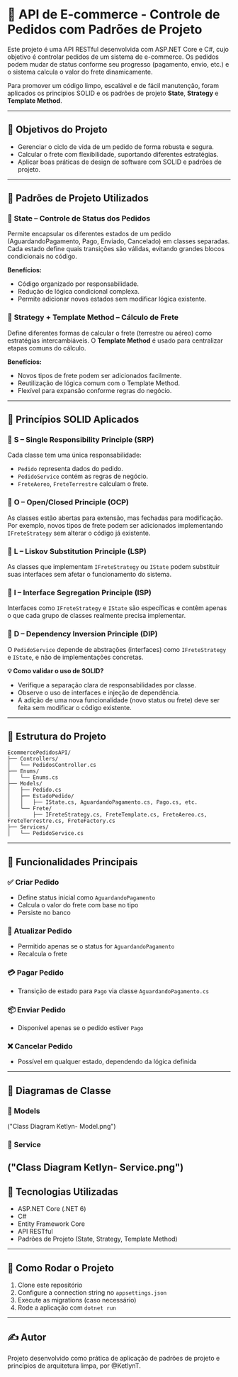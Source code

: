 
# 🛒 API de E-commerce - Controle de Pedidos com Padrões de Projeto

Este projeto é uma API RESTful desenvolvida com ASP.NET Core e C#, cujo objetivo é controlar pedidos de um sistema de e-commerce. Os pedidos podem mudar de status conforme seu progresso (pagamento, envio, etc.) e o sistema calcula o valor do frete dinamicamente.

Para promover um código limpo, escalável e de fácil manutenção, foram aplicados os princípios SOLID e os padrões de projeto **State**, **Strategy** e **Template Method**.

---

## 📌 Objetivos do Projeto

- Gerenciar o ciclo de vida de um pedido de forma robusta e segura.
- Calcular o frete com flexibilidade, suportando diferentes estratégias.
- Aplicar boas práticas de design de software com SOLID e padrões de projeto.

---

## 🧠 Padrões de Projeto Utilizados

### 🔄 **State** – Controle de Status dos Pedidos

Permite encapsular os diferentes estados de um pedido (AguardandoPagamento, Pago, Enviado, Cancelado) em classes separadas. Cada estado define quais transições são válidas, evitando grandes blocos condicionais no código.

**Benefícios:**
- Código organizado por responsabilidade.
- Redução de lógica condicional complexa.
- Permite adicionar novos estados sem modificar lógica existente.

### 🚚 **Strategy + Template Method** – Cálculo de Frete

Define diferentes formas de calcular o frete (terrestre ou aéreo) como estratégias intercambiáveis. O **Template Method** é usado para centralizar etapas comuns do cálculo.

**Benefícios:**
- Novos tipos de frete podem ser adicionados facilmente.
- Reutilização de lógica comum com o Template Method.
- Flexível para expansão conforme regras do negócio.

---

## 📜 Princípios SOLID Aplicados

### 🔹 **S – Single Responsibility Principle (SRP)**
Cada classe tem uma única responsabilidade:
- `Pedido` representa dados do pedido.
- `PedidoService` contém as regras de negócio.
- `FreteAereo`, `FreteTerrestre` calculam o frete.

### 🔹 **O – Open/Closed Principle (OCP)**
As classes estão abertas para extensão, mas fechadas para modificação. Por exemplo, novos tipos de frete podem ser adicionados implementando `IFreteStrategy` sem alterar o código já existente.

### 🔹 **L – Liskov Substitution Principle (LSP)**
As classes que implementam `IFreteStrategy` ou `IState` podem substituir suas interfaces sem afetar o funcionamento do sistema.

### 🔹 **I – Interface Segregation Principle (ISP)**
Interfaces como `IFreteStrategy` e `IState` são específicas e contêm apenas o que cada grupo de classes realmente precisa implementar.

### 🔹 **D – Dependency Inversion Principle (DIP)**
O `PedidoService` depende de abstrações (interfaces) como `IFreteStrategy` e `IState`, e não de implementações concretas.

**💡 Como validar o uso de SOLID?**
- Verifique a separação clara de responsabilidades por classe.
- Observe o uso de interfaces e injeção de dependência.
- A adição de uma nova funcionalidade (novo status ou frete) deve ser feita sem modificar o código existente.

---

## 🧱 Estrutura do Projeto

```
EcommercePedidosAPI/
├── Controllers/
│   └── PedidosController.cs
├── Enums/
│   └── Enums.cs
├── Models/
│   ├── Pedido.cs
│   ├── EstadoPedido/
│   │   ├── IState.cs, AguardandoPagamento.cs, Pago.cs, etc.
│   └── Frete/
│       ├── IFreteStrategy.cs, FreteTemplate.cs, FreteAereo.cs, FreteTerrestre.cs, FreteFactory.cs
├── Services/
│   └── PedidoService.cs
```

---

## 🔧 Funcionalidades Principais

### ✅ Criar Pedido
- Define status inicial como `AguardandoPagamento`
- Calcula o valor do frete com base no tipo
- Persiste no banco

### 🔄 Atualizar Pedido
- Permitido apenas se o status for `AguardandoPagamento`
- Recalcula o frete

### 💳 Pagar Pedido
- Transição de estado para `Pago` via classe `AguardandoPagamento.cs`

### 📦 Enviar Pedido
- Disponível apenas se o pedido estiver `Pago`

### ❌ Cancelar Pedido
- Possível em qualquer estado, dependendo da lógica definida

---

## 🧩 Diagramas de Classe

### 📌 Models

("Class Diagram Ketlyn- Model.png")

### 📌 Service

("Class Diagram Ketlyn- Service.png")
---

## 🔌 Tecnologias Utilizadas

- ASP.NET Core (.NET 6)
- C#
- Entity Framework Core
- API RESTful
- Padrões de Projeto (State, Strategy, Template Method)

---

## 🚀 Como Rodar o Projeto

1. Clone este repositório
2. Configure a connection string no `appsettings.json`
3. Execute as migrations (caso necessário)
4. Rode a aplicação com `dotnet run`

---

## ✍️ Autor

Projeto desenvolvido como prática de aplicação de padrões de projeto e princípios de arquitetura limpa, por @KetlynT.

